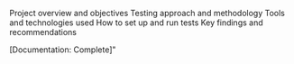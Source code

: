 Project overview and objectives
Testing approach and methodology
Tools and technologies used
How to set up and run tests
Key findings and recommendations

[Documentation: Complete]"
